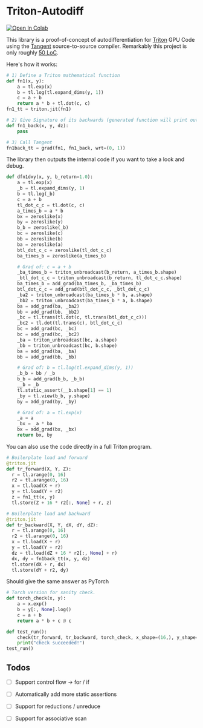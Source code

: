 # Triton-Autodiff

<a href="https://colab.research.google.com/github/srush/triton-autodiff/blob/main/Triton_Autodiff.ipynb" target="_parent"><img src="https://colab.research.google.com/assets/colab-badge.svg" alt="Open In Colab"/></a>


This library is a proof-of-concept of autodifferentiation for [Triton](https://github.com/openai/triton/) GPU Code using the [Tangent](https://github.com/google/tangent) source-to-source compiler. Remarkably this project is only roughly [50 LoC](https://github.com/srush/triton-autodiff/blob/main/triton_autodiff/ops.py). 

Here's how it works:

```python
# 1) Define a Triton mathematical function
def fn1(x, y):
    a = tl.exp(x) 
    b = tl.log(tl.expand_dims(y, 1))
    c = a + b
    return a * b + tl.dot(c, c)
fn1_tt = triton.jit(fn1)

# 2) Give Signature of its backwards (generated function will print out)
def fn1_back(x, y, dz):
    pass

# 3) Call Tangent
fn1back_tt = grad(fn1, fn1_back, wrt=(0, 1))
```

The library then outputs the internal code if you want to take a look and debug.

```python
def dfn1dxy(x, y, b_return=1.0):
    a = tl.exp(x)
    _b = tl.expand_dims(y, 1)
    b = tl.log(_b)
    c = a + b
    tl_dot_c_c = tl.dot(c, c)
    a_times_b = a * b
    bx = zeroslike(x)
    by = zeroslike(y)
    b_b = zeroslike(_b)
    bc = zeroslike(c)
    bb = zeroslike(b)
    ba = zeroslike(a)
    btl_dot_c_c = zeroslike(tl_dot_c_c)
    ba_times_b = zeroslike(a_times_b)

    # Grad of: c = a + b
    _ba_times_b = triton_unbroadcast(b_return, a_times_b.shape)
    _btl_dot_c_c = triton_unbroadcast(b_return, tl_dot_c_c.shape)
    ba_times_b = add_grad(ba_times_b, _ba_times_b)
    btl_dot_c_c = add_grad(btl_dot_c_c, _btl_dot_c_c)
    _ba2 = triton_unbroadcast(ba_times_b * b, a.shape)
    _bb2 = triton_unbroadcast(ba_times_b * a, b.shape)
    ba = add_grad(ba, _ba2)
    bb = add_grad(bb, _bb2)
    _bc = tl.trans(tl.dot(c, tl.trans(btl_dot_c_c)))
    _bc2 = tl.dot(tl.trans(c), btl_dot_c_c)
    bc = add_grad(bc, _bc)
    bc = add_grad(bc, _bc2)
    _ba = triton_unbroadcast(bc, a.shape)
    _bb = triton_unbroadcast(bc, b.shape)
    ba = add_grad(ba, _ba)
    bb = add_grad(bb, _bb)

    # Grad of: b = tl.log(tl.expand_dims(y, 1))
    _b_b = bb / _b
    b_b = add_grad(b_b, _b_b)
    __b = _b
    tl.static_assert(__b.shape[1] == 1)
    _by = tl.view(b_b, y.shape)
    by = add_grad(by, _by)

    # Grad of: a = tl.exp(x)
    _a = a
    _bx = _a * ba
    bx = add_grad(bx, _bx)
    return bx, by
```

You can also use the code directly in a full Triton program. 

```python
# Boilerplate load and forward
@triton.jit
def tr_forward(X, Y, Z):
  r = tl.arange(0, 16)
  r2 = tl.arange(0, 16)
  x = tl.load(X + r)
  y = tl.load(Y + r2)
  z = fn1_tt(x, y)
  tl.store(Z + 16 * r2[:, None] + r, z)

# Boilerplate load and backward 
@triton.jit
def tr_backward(X, Y, dX, dY, dZ):
  r = tl.arange(0, 16)
  r2 = tl.arange(0, 16)
  x = tl.load(X + r)
  y = tl.load(Y + r2)
  dz = tl.load(dZ + 16 * r2[:, None] + r)
  dx, dy = fn1back_tt(x, y, dz)
  tl.store(dX + r, dx)
  tl.store(dY + r2, dy)
```

Should give the same answer as PyTorch

```python
# Torch version for sanity check.
def torch_check(x, y):
    a = x.exp()
    b = y[:, None].log()
    c = a + b
    return a * b + c @ c

def test_run():
    check(tr_forward, tr_backward, torch_check, x_shape=(16,), y_shape=(16,), z_shape=(16, 16))
    print("check succeeded!")
test_run()
```

## Todos

- [ ] Support control flow -> for / if
- [ ] Automatically add more static assertions
- [ ] Support for reductions / unreduce
- [ ] Support for associative scan



